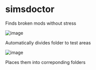 # simsdoctor

Finds broken mods without stress

![image](https://user-images.githubusercontent.com/99925463/212479832-73885293-df71-4d8b-8888-174ae5447f48.png)

Automatically divides folder to test areas

![image](https://user-images.githubusercontent.com/99925463/212479882-b7527071-cb7a-4c1d-9367-9cc636801533.png)

Places them into correponding folders
